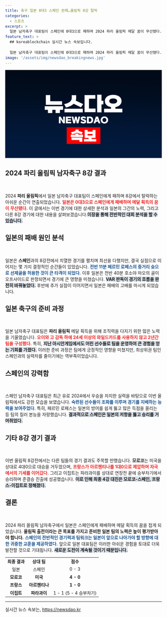 ```yaml
---
title: 축구 일본 0대3 스페인 완패…올림픽 8강 탈락
categories:
  - 스포츠
excerpt: >
  일본 남자축구 대표팀이 스페인에 0대3으로 패하며 2024 파리 올림픽 메달 꿈이 무산됐다. 56년 만의 메달 획득을 목표로 조직력을 다져온 일본, 그러나 강력한 스페인에 가로막히고 말았다. 4강 대진은 모로코-스페인과 프랑스-이집트!
feature_text: >
  ## koreablockchain 실시간 뉴스 속보입니다.

  일본 남자축구 대표팀이 스페인에 0대3으로 패하며 2024 파리 올림픽 메달 꿈이 무산됐다. 56년 만의 메달 획득을 목표로 조직력을 다져온 일본, 그러나 강력한 스페인에 가로막히고 말았다. 4강 대진은 모로코-스페인과 프랑스-이집트!
image: '/assets/img/newsdao_breakingnews.jpg'
---
```


<p><img src="/assets/img/newsdao_breakingnews.jpg" alt="koreablockchain 속보" /></p>

<h2 data-ke-size="size26">2024 파리 올림픽 남자축구 8강 결과</h2>

<p data-ke-size="size16">&nbsp;</p>

<p data-ke-size="size16">2024 <b>파리 올림픽</b>에서 일본 남자축구 대표팀이 스페인에게 패하며 8강에서 탈락하는 아쉬운 순간이 연출되었습니다. <b><span style="color: #ee2323;">일본은 0대3으로 스페인에게 패배하며 메달 획득의 꿈이 무산됐다.</span></b> 이 글에서는 이번 경기에 대한 상세한 분석과 일본의 그간의 노력, 그리고 다른 8강 경기에 대한 내용을 살펴보겠습니다.<b><span style="background-color: #21538527;">이장을 통해 전반적인 대회 분석을 할 수 있습니다.</span></b></p>

<h2 data-ke-size="size26">일본의 패배 원인 분석</h2>

<p data-ke-size="size16">&nbsp;</p>

<p data-ke-size="size16">일본은 <b>스페인</b>과의 8강전에서 치열한 경기를 펼치며 최선을 다했지만, 결국 실점으로 이어지는 몇 가지 결정적인 순간들이 있었습니다. <b><span style="color: #1a5490;">전반 11분 페르민 로페스의 중거리 슛으로 선제골을 허용한 것이 큰 타격이 되었다.</span></b> 이후 일본은 전반 40분 호소야 마오의 골이 오프사이드로 판정되면서 경기에 큰 영향을 미쳤습니다. <b><span style="background-color: #21538527;">VAR 판독이 경기의 흐름을 완전히 바꿔놓았다.</span></b> 후반에 추가 실점이 이어지면서 일본은 패배의 고배를 마시게 되었습니다.</p>

<h2 data-ke-size="size26">일본 축구의 준비 과정</h2>

<p data-ke-size="size16">&nbsp;</p>

<p data-ke-size="size16">일본 남자축구 대표팀은 <b>파리 올림픽</b> 메달 획득을 위해 조직력을 다지기 위한 많은 노력을 기울였습니다. <b><span style="color: #ee2323;">오이와 고 감독 하에 24세 이상의 와일드카드를 사용하지 않고 2년간 팀을 구성했다.</span></b> 특히, <b><span style="background-color: #21538527;">지난 아시안게임에서도 어린 선수들로 팀을 운영하여 큰 경험을 얻는 기회를 가졌다.</span></b> 이러한 준비 과정은 팀에게 긍정적인 영향을 미쳤지만, 최상위권 팀인 스페인과의 실력차를 줄이기에는 역부족이었습니다.</p>

<h2 data-ke-size="size26">스페인의 강력함</h2>

<p data-ke-size="size16">&nbsp;</p>

<p data-ke-size="size16">스페인 남자축구 대표팀은 최근 유로 2024에서 우승을 차지한 실력을 바탕으로 이번 올림픽에서도 강한 모습을 보였습니다. <b><span style="color: #1a5490;">숙련된 선수들이 조화를 이루며 경기를 지배하는 능력을 보여주었다.</span></b> 특히, 페르민 로페스는 일본의 방어를 쉽게 뚫고 많은 득점을 올리는 등 팀의 킬러 본능을 자랑했습니다. <b><span style="background-color: #21538527;">결과적으로 스페인은 일본의 저항을 뚫고 승리를 거머쥐었다.</span></b></p>

<h2 data-ke-size="size26">기타 8강 경기 결과</h2>

<p data-ke-size="size16">&nbsp;</p>

<p data-ke-size="size16">이번 올림픽 8강전에서는 다른 팀들의 경기 결과도 주목할 만했습니다. <b>모로코</b>는 미국을 상대로 4대0으로 대승을 거두었으며, <b><span style="color: #ee2323;">프랑스가 아르헨티나를 1대0으로 제압하며 자국에서의 기세를 이어갔다.</span></b> 그리고 이집트는 파라과이를 상대로 연장전 끝에 승부차기에서 승리하며 준결승 진출에 성공했습니다. <b><span style="background-color: #21538527;">이로 인해 최종 4강 대진은 모로코-스페인, 프랑스-이집트로 정해졌다.</span></b></p>

<h2 data-ke-size="size26">결론</h2>

<p data-ke-size="size16">&nbsp;</p>

<p data-ke-size="size16">2024 파리 올림픽 남자축구에서 일본은 스페인에게 패배하며 메달 획득의 꿈을 접게 되었습니다. <b>올림픽 출전이라는 큰 목표를 가지고 준비한 일본 팀의 노력은 높이 평가받아야 합니다.</b> <b><span style="color: #1a5490;">스페인의 전반적인 경기력과 팀워크는 일본이 앞으로 나아가야 할 방향에 대한 귀중한 교훈을 제공하였다.</span></b> 앞으로 일본 대표팀은 이러한 아쉬운 경험을 토대로 더욱 발전할 것으로 기대됩니다. <b><span style="background-color: #21538527;">새로운 도전이 계속될 것이기 때문입니다.</span></b></p>

<table style="width: 100%; border-collapse: collapse;">
  <tr>
    <td style="text-align: center; height: 17px;"><b>최종 결과</b></td>
    <td style="text-align: center; height: 17px;"><b>상대 팀</b></td>
    <td style="text-align: center; height: 17px;"><b>점수</b></td>
  </tr>
  <tr>
    <td style="text-align: center; height: 17px;">일본</td>
    <td style="text-align: center; height: 17px;">스페인</td>
    <td style="text-align: center; height: 17px;">0 - 3</td>
  </tr>
  <tr>
    <td style="text-align: center; height: 17px;"><b>모로코</b></td>
    <td style="text-align: center; height: 17px;"><b>미국</b></td>
    <td style="text-align: center; height: 17px;"><b>4 - 0</b></td>
  </tr>
  <tr>
    <td style="text-align: center; height: 17px;"><b>프랑스</b></td>
    <td style="text-align: center; height: 17px;"><b>아르헨티나</b></td>
    <td style="text-align: center; height: 17px;"><b>1 - 0</b></td>
  </tr>
  <tr>
    <td style="text-align: center; height: 17px;"><b>이집트</b></td>
    <td style="text-align: center; height: 17px;"><b>파라과이</b></td>
    <td style="text-align: center; height: 17px;">1 - 1 (5 - 4 승부차기)</td>
  </tr>
</table>

<hr>
실시간 뉴스 속보는, <a href="https://newsdao.kr" rel="dofollow">https://newsdao.kr</a>


